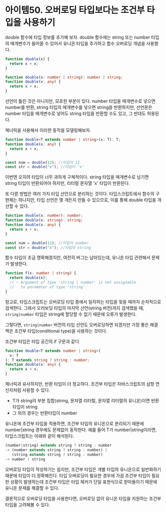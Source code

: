 # 아이템50. 오버로딩 타입보다는 조건부 타입을 사용하기

double 함수에 타입 정보를 추가해 보자. double 함수에는 string 또는 number 타입의 매개변수가 들어올 수 있어서 유니온 타입을 추가하고
함수 오버로딩 개념을 사용했다.

```js
function double(x) {
  return x + x;
}
```

```ts
function double(x: number | string): number | string;
function double(x: any) {
  return x + x;
}
```

선언이 틀린 것은 아니지만, 모호한 부분이 있다. number 타입을 매개변수로 넣으면 number를 반환,
string 타입의 매개변수를 넣으면 string을 반환하지만, 선언문은 number 타입을 매개변수로 넣어도
string 타입을 반환할 수도 있고, 그 반대도 허용된다.

제너릭을 사용해서 이러한 동작을 모델링해보자.

```ts
function double<T extends number | string>(x: T): T;
function double(x: any) {
  return x + x;
}

const num = double(12); //타입이 12
const str = double("x"); //타입이 'x'
```

이번엔 오히려 타입이 너무 과하게 구체적이다. string 타입을 매개변수로 넘기면 string 타입이 반환되어야
하지만, 리터럴 문자열 'x' 타입이 반환된다.

또 다른 방법은 여러 가지 타입 선언으로 분리하는 것이다. 타입스크립트에서 함수의 구현체는 하나지만,
타입 선언은 몇 개든지 만들 수 있으므로, 이를 통해 double 타입을 개선할 수 있다.

```ts
function double(x: number): number;
function double(x: string): string;
function double(x: any) {
  return x + x;
}

const num = double(12); //타입이 number
const str = double("x"); //타입이 string
```

함수 타입이 조금 명확해졌지만, 여전히 버그는 남아있는데, 유니온 타입 관련해서 문제가 발생한다.

```ts
function f(x: number | string) {
  return double(x);
  // ~ Argument of type 'string | number' is not assignable
  //   to parameter of type 'string'
}
```

참고로, 타입스크립트는 오버로딩 타입 중에서 일치하는 타입을 찾을 때까지 순차적으로 검색한다.
그래서 오러보딩 타입의 마지막 선언(string 버전)까지 검색했을 때, `string|number` 타입은 string에
할당할 수 없기 때문에 오류가 발생한다.

그렇다면, `string|number` 버전의 타입 선언도 오버로딩하면 되겠지만 가장 좋은 해결책은
조건부 타입(conditional type)을 사용하는 것이다.

조건부 타입은 타입 공간의 if 구문과 같다.

```ts
function double<T extends number | string>(
  x: T
): T extends string ? string : number;
function double(x: any) {
  return x + x;
}
```

제너릭과 유사하지만, 반환 타입이 더 정교하다. 조건부 타입은 자바스크립트의 삼항 연산자처럼 사용할 수 있다.

- T가 string의 부분 집합(string, 문자열 리터럴, 문자열 리터럴의 유니온)이면 반환 타입이 string
- 그 외의 경우는 반환타입이 number

유니온에 조건부 타입을 적용하면, 조건부 타입의 유니온으로 분리되기 때문에 number|string 경우에도
문제없이 동작한다. 예를 들어 T가 number|string이라면, 타입스크립트는 아래와 같이 해석된다.

```ts
(number|string) extends string ? string : number
-> (number extends string ? string : number) |
   (string extends string ? string : number)
-> number | string
```

오버로딩 타입이 작성하기는 쉽지만, 조건부 타입은 개별 타입의 유니온으로 일반화하기 때문에
타입이 더 정확해진다. 타입 오버로딩이 필요한 경우에 가끔 조건부 타입이 필요한 상황이 발생하는데
조건부 타입은 타입 체커가 단일 표현식으로 받아들이기 때문에 유니온 문제를 해결할 수 있다.

결론적으로 오버로딩 타입을 사용한다면, 오버로딩 없이 유니온 타입을 지원하는 조건부 타입을 고려해볼 수 있다.
